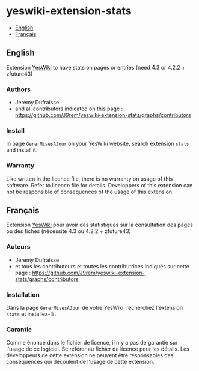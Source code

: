 # yeswiki-extension-stats

 - [English](#english)
 - [Français](#français)

## English

Extension [YesWiki](https://yeswiki.net/) to have stats on pages or entries (need 4.3 or 4.2.2 + zfuture43)

### Authors

 - Jérémy Dufraisse
 - and all contributors indicated on this page : <https://github.com/J9rem/yeswiki-extension-stats/graphs/contributors>

### Install

In page `GererMisesAJour` on your YesWiki website, search extension `stats` and install it.

### Warranty

Like written in the licence file, there is no warranty on usage of this software. Refer to licence file for details.
Developpers of this extension can not be responsible of consequences of the usage of this extension.

## Français

Extension [YesWiki](https://yeswiki.net/) pour avoir des statistiques sur la consultation des pages ou des fiches (nécessite 4.3 ou 4.2.2 + zfuture43)

### Auteurs

 - Jérémy Dufraisse
 - et tous les contributeurs et toutes les contributrices indiqués sur cette page : <https://github.com/J9rem/yeswiki-extension-stats/graphs/contributors>

### Installation

Dans la page `GererMisesAJour` de votre YesWiki, recherchez l'extension `stats` et installez-là.

### Garantie

Comme énoncé dans le fichier de licence, il n'y a pas de garantie sur l'usage de ce logiciel. Se référer au fichier de licence pour les détails.
Les développeurs de cette extension ne peuvent être responsables des conséquences qui découlent de l'usage de cette extension.